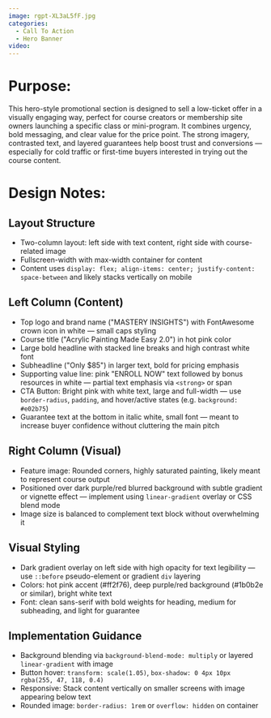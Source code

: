 ```yaml
---
image: rgpt-XL3aL5fF.jpg
categories:
  - Call To Action
  - Hero Banner
video:
---
```

# Purpose:
This hero-style promotional section is designed to sell a low-ticket offer in a visually engaging way, perfect for course creators or membership site owners launching a specific class or mini-program. It combines urgency, bold messaging, and clear value for the price point. The strong imagery, contrasted text, and layered guarantees help boost trust and conversions — especially for cold traffic or first-time buyers interested in trying out the course content.

# Design Notes:

## Layout Structure
* Two-column layout: left side with text content, right side with course-related image
* Fullscreen-width with max-width container for content
* Content uses `display: flex; align-items: center; justify-content: space-between` and likely stacks vertically on mobile

## Left Column (Content)
* Top logo and brand name ("MASTERY INSIGHTS") with FontAwesome crown icon in white — small caps styling
* Course title ("Acrylic Painting Made Easy 2.0") in hot pink color
* Large bold headline with stacked line breaks and high contrast white font
* Subheadline ("Only $85") in larger text, bold for pricing emphasis
* Supporting value line: pink "ENROLL NOW" text followed by bonus resources in white — partial text emphasis via `<strong>` or span
* CTA Button: Bright pink with white text, large and full-width — use `border-radius`, `padding`, and hover/active states (e.g. `background: #e02b75`)
* Guarantee text at the bottom in italic white, small font — meant to increase buyer confidence without cluttering the main pitch

## Right Column (Visual)
* Feature image: Rounded corners, highly saturated painting, likely meant to represent course output
* Positioned over dark purple/red blurred background with subtle gradient or vignette effect — implement using `linear-gradient` overlay or CSS blend mode
* Image size is balanced to complement text block without overwhelming it

## Visual Styling
* Dark gradient overlay on left side with high opacity for text legibility — use `::before` pseudo-element or gradient `div` layering
* Colors: hot pink accent (#ff2f76), deep purple/red background (#1b0b2e or similar), bright white text
* Font: clean sans-serif with bold weights for heading, medium for subheading, and light for guarantee

## Implementation Guidance
* Background blending via `background-blend-mode: multiply` or layered `linear-gradient` with image
* Button hover: `transform: scale(1.05)`, `box-shadow: 0 4px 10px rgba(255, 47, 118, 0.4)`
* Responsive: Stack content vertically on smaller screens with image appearing below text
* Rounded image: `border-radius: 1rem` or `overflow: hidden` on container
